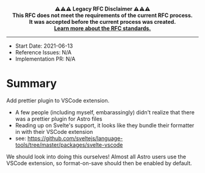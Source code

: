 <!-- LEGACY RFC -->
<p align="center"><strong>⚠️⚠️⚠️ Legacy RFC Disclaimer ⚠️⚠️⚠️
<br />This RFC does not meet the requirements of the current RFC process.
<br />It was accepted before the current process was created.
<br /><a href="https://github.com/withastro/roadmap#readme">Learn more about the RFC standards.</a>
</strong></p>
<!-- LEGACY RFC -->

---

- Start Date: 2021-06-13
- Reference Issues: N/A
- Implementation PR: N/A

# Summary

Add prettier plugin to VSCode extension.

- A few people (including myself, embarassingly) didn't realize that there was a prettier plugin for Astro files
- Reading up on Svelte's support, it looks like they bundle their formatter in with their VSCode extension
- see: https://github.com/sveltejs/language-tools/tree/master/packages/svelte-vscode

We should look into doing this ourselves! Almost all Astro users use the VSCode extension, so format-on-save should then be enabled by default.

